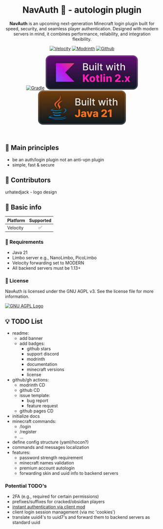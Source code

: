 
<div align="center">

  <h1>NavAuth 🔐 - autologin plugin</h1>
  <p><b>NavAuth</b> is an upcoming next-generation Minecraft login plugin built for speed, security, and seamless player authentication. Designed with modern servers in mind, it combines performance, reliability, and integration flexibility.</p>

  [![Velocity](https://cdn.jsdelivr.net/npm/@intergrav/devins-badges@3/assets/cozy/supported/velocity_vector.svg)](https://modrinth.com/plugin/navauth)
  [![Modrinth](https://cdn.jsdelivr.net/npm/@intergrav/devins-badges@3/assets/cozy/available/modrinth_vector.svg)](https://modrinth.com/plugin/navauth)
  [![Github](https://cdn.jsdelivr.net/npm/@intergrav/devins-badges@3/assets/cozy/available/github_vector.svg)](https://github.com/Navio1430/NavAuth)
  
  [![Gradle](https://cdn.jsdelivr.net/npm/@intergrav/devins-badges@3/assets/cozy/built-with/gradle_vector.svg)](https://gradle.org/)
  [![Kotlin](assets/built_with_kotlin.svg)](https://kotlinlang.org/docs/home.html)
  ![Java](assets/built_with_java.svg)

</div>
<br>


## 🧱 Main principles
- be an auth/login plugin not an anti-vpn plugin
- simple, fast & secure

## 👥 Contributors

urhatedjack - logo design

## 📘 Basic info

| Platform | Supported |
|-----------|:---------:|
| Velocity | ✅ |

### 🧩 Requirements

* Java 21
* Limbo server e.g., NanoLimbo, PicoLimbo
* Velocity forwarding set to MODERN
* All backend servers must be 1.13+

### 📜 License

NavAuth is licensed under the GNU AGPL v3. See the license file for more information.

[![GNU AGPL Logo](https://www.gnu.org/graphics/agplv3-155x51.png)](https://www.gnu.org/licenses/agpl-3.0.en.html)

## 💡 TODO List

- readme:
   - add banner
   - add badges:
      - github stars
      - support discord
      - modrinth
      - documentation
      - minecraft versions
      - license
- github/gh actions:
   - modrinth CD
   - github CD
   - issue template:
      - bug report
      - feature request
   - github pages CD
- initialize docs
- minecraft commands:
   - /login
   - /register
   - ...
- define config structure (yaml/hocon?)
- commands and messages localization
- features:
   - password strength requirement
   - minecraft names validation
   - premium account autologin
   - forwarding skin and uuid info to backend servers

### Potential TODO's
- 2FA (e.g., required for certain permissions)
- prefixes/suffixes for cracked/obsidian players
- [instant authentication via client mod](https://github.com/Navio1430/LibreLoginProd/issues/39)
- client login session management (via mc 'cookies')
- translate uuid4's to uuid7's and forward them to backend servers as standard uuid
